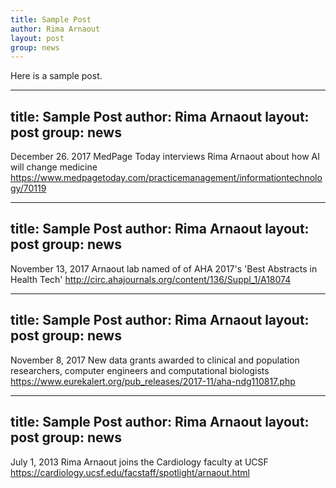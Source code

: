 ```yaml
---
title: Sample Post
author: Rima Arnaout
layout: post
group: news
---
```

Here is a sample post. 

---
title: Sample Post
author: Rima Arnaout
layout: post
group: news
---
December 26. 2017
MedPage Today interviews Rima Arnaout about how AI will change medicine
https://www.medpagetoday.com/practicemanagement/informationtechnology/70119

---
title: Sample Post
author: Rima Arnaout
layout: post
group: news
---
November 13, 2017
Arnaout lab named of of AHA 2017's 'Best Abstracts in Health Tech'
http://circ.ahajournals.org/content/136/Suppl_1/A18074

---
title: Sample Post
author: Rima Arnaout
layout: post
group: news
---
November 8, 2017
New data grants awarded to clinical and population researchers, computer engineers and computational biologists
https://www.eurekalert.org/pub_releases/2017-11/aha-ndg110817.php

---
title: Sample Post
author: Rima Arnaout
layout: post
group: news
---
July 1, 2013
Rima Arnaout joins the Cardiology faculty at UCSF
https://cardiology.ucsf.edu/facstaff/spotlight/arnaout.html

